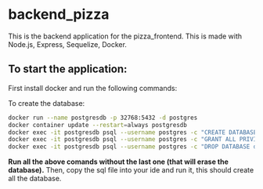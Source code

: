 # backend_pizza

This is the backend application for the pizza_frontend. This is made with Node.js, Express, Sequelize, Docker.

## To start the application:

First install docker and run the following commands:

To create the database:
```sh
docker run --name postgresdb -p 32768:5432 -d postgres
docker container update --restart=always postgresdb
docker exec -it postgresdb psql --username postgres -c "CREATE DATABASE pizza OWNER postgres;"
docker exec -it postgresdb psql --username postgres -c "GRANT ALL PRIVILEGES ON DATABASE pizza TO postgres;"
docker exec -it postgresdb psql --username postgres -c "DROP DATABASE devdb"
```
**Run all the above comands without the last one (that will erase the database).**
Then, copy the sql file into your ide and run it, this should create all the database.
